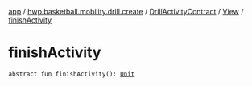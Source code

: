 [app](../../../index.md) / [hwp.basketball.mobility.drill.create](../../index.md) / [DrillActivityContract](../index.md) / [View](index.md) / [finishActivity](.)

# finishActivity

`abstract fun finishActivity(): `[`Unit`](https://kotlinlang.org/api/latest/jvm/stdlib/kotlin/-unit/index.html)